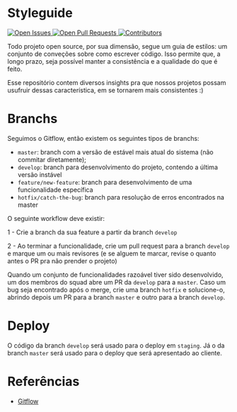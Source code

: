 # Styleguide
<p align="left">
  <a href="https://github.com/jrmmendes/styleguide-squad-arthur/issues">
    <img src="https://img.shields.io/github/issues/jrmmendes/styleguide-squad-arthur.svg?&colorB=D35F5F&style=flat-square" alt="Open Issues">
  </a>
  <a href="https://github.com/jrmmendes/styleguide-squad-arthur/pulls">
    <img src="https://img.shields.io/github/issues-pr/jrmmendes/styleguide-squad-arthur.svg?style=flat-square" alt="Open Pull Requests">
  </a>
  <a href="https://github.com/jrmmendes/styleguide-squad-arthur/graphs/contributors">
    <img src="https://img.shields.io/github/contributors/jrmmendes/styleguide-squad-arthur.svg?style=flat-square" alt="Contributors">
  </a>
</p>

Todo projeto open source, por sua dimensão, segue um guia de estilos: um conjunto de conveções sobre como escrever código. Isso permite que, a longo prazo, seja possível manter a consistência e a qualidade do que é feito.

Esse repositório contem diversos insights pra que nossos projetos possam usufruir dessas característica, em se tornarem mais consistentes :)

# Branchs
Seguimos o Gitflow, então existem os seguintes tipos de branchs:
- `master`: branch com a versão de estável mais atual do sistema (não commitar diretamente);
- `develop`: branch para desenvolvimento do projeto, contendo a última versão instável
- `feature/new-feature`: branch para desenvolvimento de uma funcionalidade específica
- `hotfix/catch-the-bug`: branch para resolução de erros encontrados na master

O seguinte workflow deve existir:

1 - Crie a branch da sua feature a partir da branch `develop`

2 - Ao terminar a funcionalidade, crie um pull request para a branch `develop` e marque um ou mais revisores (e se alguem te marcar, revise o quanto antes o PR pra não prender o projeto)

Quando um conjunto de funcionalidades razoável tiver sido desenvolvido, um dos membros do squad abre um PR da `develop` para a `master`. Caso um bug seja encontrado após o merge, crie uma branch `hotfix` e solucione-o, abrindo depois um PR para a branch `master` e outro para a branch `develop`.

# Deploy
O código da branch `develop` será usado para o deploy em `staging`. Já o da branch `master` será usado para o deploy que será apresentado ao cliente.

# Referências
- [Gitflow](https://br.atlassian.com/git/tutorials/comparing-workflows/gitflow-workflow)
